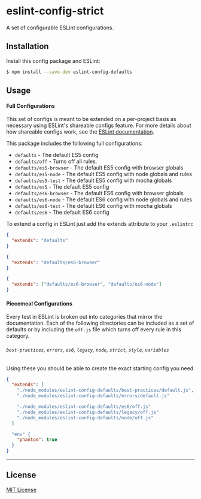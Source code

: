 # eslint-config-strict

A set of configurable ESLint configurations.

## Installation

Install this config package and ESLint:

```bash
$ npm install --save-dev eslint-config-defaults
```

## Usage

#### Full Configurations

This set of configs is meant to be extended on a per-project basis as necessary using ESLint's
shareable configs feature. For more details about how shareable configs work, see the
[ESLint documentation](http://eslint.org/docs/developer-guide/shareable-configs).

This package includes the following full configurations:

- `defaults` - The default ES5 config
- `defaults/off` - Turns off all rules.
- `defaults/es5-browser` - The default ES5 config with browser globals
- `defaults/es5-node` - The default ES5 config with node globals and rules
- `defaults/es5-test` - The default ES5 config with mocha globals
- `defaults/es5` - The default ES5 config
- `defaults/es6-browser` - The default ES6 config with browser globals
- `defaults/es6-node` - The default ES6 config with node globals and rules
- `defaults/es6-test` - The default ES6 config with mocha globals
- `defaults/es6` - The default ES6 config

To extend a config in ESLint just add the extends attribute to your `.eslintrc`

```json
{
  "extends": "defaults"
}
```

```json
{
  "extends": "defaults/es6-browser"
}
```

```json
{
  "extends": ["defaults/es6-browser", "defaults/es6-node"]
}
```

#### Piecemeal Configurations

Every test in ESLint is broken out into categories that mirror the documentation. Each of the
following directories can be included as a set of defaults or by including the `off.js` file which
turns off every rule in this category.

###### `best-practices`, `errors`, `es6`, `legacy`, `node`, `strict`, `style`, `variables`

Using these you should be able to create the exact starting config you need

```json
{
  "extends": [
    "./node_modules/eslint-config-defaults/best-practices/default.js",
    "./node_modules/eslint-config-defaults/errors/default.js"

    "./node_modules/eslint-config-defaults/es6/off.js"
    "./node_modules/eslint-config-defaults/legacy/off.js"
    "./node_modules/eslint-config-defaults/node/off.js"
  ]

  "env" {
    "phantom": true
  }
}
```

***

## License

[MIT License](http://opensource.org/licenses/MIT)
